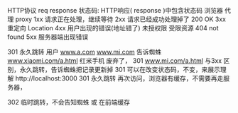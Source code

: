 HTTP协议  req  response
状态码: HTTP响应( response )中包含状态码
浏览器 代理 proxy 
1xx 请求正在处理，继续等待
2xx 请求已经成功处理掉了   200  OK
3xx 重定向  Location
4xx 用户出现的错误(地址错了) 未授权限 受限资源  404 not found
5xx 服务器端出现错误
 
301  永久跳转
用户  www.a.com  www.mi.com
告诉蜘蛛 
www.xiaomi.com/a.html  红米手机
废弃了， 301  www.mi.com/a.html
与3xx 区别，永久跳转，告诉蜘蛛把记录更新掉
301 可以在改变状态码，不变，来展示理解
http://localhost:3000  301 永久跳转
再次访问，浏览器有缓存，不需要再走服务器，

302  临时跳转，不会告知蜘蛛 或 在前端缓存 